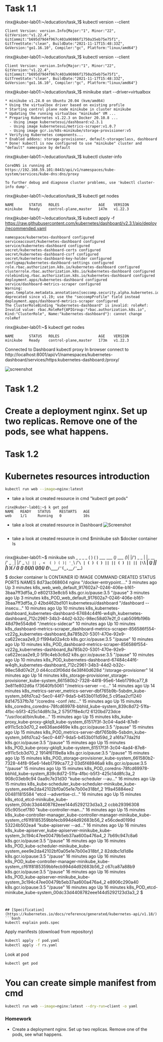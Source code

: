 # Task 1.1

rinx@kuber-lab01:~/education/task_1$ kubectl version --client
```
Client Version: version.Info{Major:"1", Minor:"22", GitVersion:"v1.22.4", GitCommit:"b695d79d4f967c403a96986f1750a35eb75e75f1", GitTreeState:"clean", BuildDate:"2021-11-17T15:48:33Z", GoVersion:"go1.16.10", Compiler:"gc", Platform:"linux/amd64"}
```

rinx@kuber-lab01:~/education/task_1$ kubectl version --client
```
Client Version: version.Info{Major:"1", Minor:"22", GitVersion:"v1.22.4", GitCommit:"b695d79d4f967c403a96986f1750a35eb75e75f1", GitTreeState:"clean", BuildDate:"2021-11-17T15:48:33Z", GoVersion:"go1.16.10", Compiler:"gc", Platform:"linux/amd64"}
```

rinx@kuber-lab01:~/education/task_1$ minikube start --driver=virtualbox
```
* minikube v1.24.0 on Ubuntu 20.04 (kvm/amd64)
* Using the virtualbox driver based on existing profile
* Starting control plane node minikube in cluster minikube
* Updating the running virtualbox "minikube" VM ...
* Preparing Kubernetes v1.22.3 on Docker 20.10.8 ...
  - Using image kubernetesui/dashboard:v2.3.1
  - Using image kubernetesui/metrics-scraper:v1.0.7
  - Using image gcr.io/k8s-minikube/storage-provisioner:v5
* Verifying Kubernetes components...
* Enabled addons: storage-provisioner, default-storageclass, dashboard
* Done! kubectl is now configured to use "minikube" cluster and "default" namespace by default
```
rinx@kuber-lab01:~/education/task_1$ kubectl cluster-info
```Kubernetes control plane is running at https://192.168.59.101:8443
CoreDNS is running at https://192.168.59.101:8443/api/v1/namespaces/kube-system/services/kube-dns:dns/proxy

To further debug and diagnose cluster problems, use 'kubectl cluster-info dump'.
```
rinx@kuber-lab01:~/education/task_1$ kubectl get nodes
```
NAME       STATUS   ROLES                  AGE    VERSION
minikube   Ready    control-plane,master   147m   v1.22.3
```
rinx@kuber-lab01:~/education/task_1$ kubectl apply -f https://raw.githubusercontent.com/kubernetes/dashboard/v2.3.1/aio/deploy/recommended.yaml
```
namespace/kubernetes-dashboard configured
serviceaccount/kubernetes-dashboard configured
service/kubernetes-dashboard configured
secret/kubernetes-dashboard-certs configured
secret/kubernetes-dashboard-csrf configured
secret/kubernetes-dashboard-key-holder configured
configmap/kubernetes-dashboard-settings configured
role.rbac.authorization.k8s.io/kubernetes-dashboard configured
clusterrole.rbac.authorization.k8s.io/kubernetes-dashboard configured
rolebinding.rbac.authorization.k8s.io/kubernetes-dashboard configured
deployment.apps/kubernetes-dashboard configured
service/dashboard-metrics-scraper configured
Warning: spec.template.metadata.annotations[seccomp.security.alpha.kubernetes.io/pod]: deprecated since v1.19; use the "seccompProfile" field instead
deployment.apps/dashboard-metrics-scraper configured
The ClusterRoleBinding "kubernetes-dashboard" is invalid: roleRef: Invalid value: rbac.RoleRef{APIGroup:"rbac.authorization.k8s.io", Kind:"ClusterRole", Name:"kubernetes-dashboard"}: cannot change roleRef
```

rinx@kuber-lab01:~$ kubectl get nodes
```
NAME       STATUS   ROLES                  AGE    VERSION
minikube   Ready    control-plane,master   173m   v1.22.3
```

Connected to Dashboard
kubectl proxy
In browser connect to http://localhost:8001/api/v1/namespaces/kubernetes-dashboard/services/https:kubernetes-dashboard:/proxy/

![screenshot](https://user-images.githubusercontent.com/3485151/142850923-b90da0c9-8818-4e93-83de-d747816ac1ea.jpg)


# Task 1.2
# Create a deployment nginx. Set up two replicas. Remove one of the pods, see what happens.
# Task 1.2

# Kubernetes resources introduction
```bash
kubectl run web --image=nginx:latest
```
- take a look at created resource in cmd "kubectl get pods"
```
rinx@kuber-lab01:~$ k get pod
NAME   READY   STATUS    RESTARTS   AGE
web    1/1     Running   0          10s
```
- take a look at created resource in Dashboard
![Screenshot](https://user-images.githubusercontent.com/3485151/142851640-ede73b58-a0e1-4b6a-8893-137475089425.jpg)
```

```
- take a look at created resource in cmd
$minikube ssh
$docker container ls
```
```
rinx@kuber-lab01:~$ minikube ssh
                         _             _
            _         _ ( )           ( )
  ___ ___  (_)  ___  (_)| |/')  _   _ | |_      __
/' _ ` _ `\| |/' _ `\| || , <  ( ) ( )| '_`\  /'__`\
| ( ) ( ) || || ( ) || || |\`\ | (_) || |_) )(  ___/
(_) (_) (_)(_)(_) (_)(_)(_) (_)`\___/'(_,__/'`\____)

$ docker container ls
CONTAINER ID   IMAGE                    COMMAND                  CREATED          STATUS          PORTS     NAMES
8d73ac068604   nginx                    "/docker-entrypoint.…"   3 minutes ago    Up 3 minutes              k8s_web_web_default_917602a7-0246-406e-b161-3baa7ff3df5a_0
e802133e8cb5   k8s.gcr.io/pause:3.5     "/pause"                 3 minutes ago    Up 3 minutes              k8s_POD_web_default_917602a7-0246-406e-b161-3baa7ff3df5a_0
42bd462bd101   kubernetesui/dashboard   "/dashboard --insecu…"   10 minutes ago   Up 10 minutes             k8s_kubernetes-dashboard_kubernetes-dashboard-67484c44f6-w4qlh_kubernetes-dashboard_712c2961-34b3-44d2-b32c-98ec58d07e2f_0
cab509fb196b   48d79e554db6             "/metrics-sidecar"       10 minutes ago   Up 10 minutes             k8s_dashboard-metrics-scraper_dashboard-metrics-scraper-856586f554-vz22g_kubernetes-dashboard_8a785b20-5301-470e-92e9-ca622ecaa2e9_0
f1994a02a4cb   k8s.gcr.io/pause:3.5     "/pause"                 10 minutes ago   Up 10 minutes             k8s_POD_dashboard-metrics-scraper-856586f554-vz22g_kubernetes-dashboard_8a785b20-5301-470e-92e9-ca622ecaa2e9_0
5f9c4eb3c6d2   k8s.gcr.io/pause:3.5     "/pause"                 10 minutes ago   Up 10 minutes             k8s_POD_kubernetes-dashboard-67484c44f6-w4qlh_kubernetes-dashboard_712c2961-34b3-44d2-b32c-98ec58d07e2f_0
d44ccd3f06dd   6e38f40d628d             "/storage-provisioner"   14 minutes ago   Up 14 minutes             k8s_storage-provisioner_storage-provisioner_kube-system_661580b2-7328-44f8-95e6-14eb1799ca77_8
3e811e802d6a   f73640fb5061             "/metrics-server --c…"   14 minutes ago   Up 14 minutes             k8s_metrics-server_metrics-server-dbf765b9b-5sbdm_kube-system_b6fd7ca2-5ec0-44f7-9da5-b453b011d59d_5
c95aa2cf1240   8d147537fb7d             "/coredns -conf /etc…"   15 minutes ago   Up 15 minutes             k8s_coredns_coredns-78fcd69978-bbhld_kube-system_839c8d72-51fa-4fbc-b5f3-425c14d8fc3a_2
575f7f8e4cf2   6120bd723dce             "/usr/local/bin/kube…"   15 minutes ago   Up 15 minutes             k8s_kube-proxy_kube-proxy-gklq9_kube-system_61517f3f-3c04-4ad4-87e8-e911c5cb3d70_2
ee636aed469e   k8s.gcr.io/pause:3.5     "/pause"                 15 minutes ago   Up 15 minutes             k8s_POD_metrics-server-dbf765b9b-5sbdm_kube-system_b6fd7ca2-5ec0-44f7-9da5-b453b011d59d_2
a16fa77da2fd   k8s.gcr.io/pause:3.5     "/pause"                 15 minutes ago   Up 15 minutes             k8s_POD_kube-proxy-gklq9_kube-system_61517f3f-3c04-4ad4-87e8-e911c5cb3d70_2
1914f6119e8a   k8s.gcr.io/pause:3.5     "/pause"                 15 minutes ago   Up 15 minutes             k8s_POD_storage-provisioner_kube-system_661580b2-7328-44f8-95e6-14eb1799ca77_2
03d5f48946a8   k8s.gcr.io/pause:3.5     "/pause"                 15 minutes ago   Up 15 minutes             k8s_POD_coredns-78fcd69978-bbhld_kube-system_839c8d72-51fa-4fbc-b5f3-425c14d8fc3a_2
908c03eb9c94   0aa9c7e31d30             "kube-scheduler --au…"   16 minutes ago   Up 15 minutes             k8s_kube-scheduler_kube-scheduler-minikube_kube-system_eee9e2da42102bf0a05e1e7b00e318bf_2
1f9a45884ee2   004811815584             "etcd --advertise-cl…"   16 minutes ago   Up 15 minutes             k8s_etcd_etcd-minikube_kube-system_00dc33d4408782eee144d5292123d3a3_2
ccbb29396308   05c905cef780             "kube-controller-man…"   16 minutes ago   Up 15 minutes             k8s_kube-controller-manager_kube-controller-manager-minikube_kube-system_cf61f8185359bbfecb994d4d92683b56_2
e56cded0199d   53224b502ea4             "kube-apiserver --ad…"   16 minutes ago   Up 16 minutes             k8s_kube-apiserver_kube-apiserver-minikube_kube-system_3c194c47ee00479b5eb37aa600a476a4_2
7b69c947c8a6   k8s.gcr.io/pause:3.5     "/pause"                 16 minutes ago   Up 16 minutes             k8s_POD_kube-scheduler-minikube_kube-system_eee9e2da42102bf0a05e1e7b00e318bf_2
82ddbc1d1d8e   k8s.gcr.io/pause:3.5     "/pause"                 16 minutes ago   Up 16 minutes             k8s_POD_kube-controller-manager-minikube_kube-system_cf61f8185359bbfecb994d4d92683b56_2
c67ca87a88b9   k8s.gcr.io/pause:3.5     "/pause"                 16 minutes ago   Up 16 minutes             k8s_POD_kube-apiserver-minikube_kube-system_3c194c47ee00479b5eb37aa600a476a4_2
e8906c290a40   k8s.gcr.io/pause:3.5     "/pause"                 16 minutes ago   Up 16 minutes             k8s_POD_etcd-minikube_kube-system_00dc33d4408782eee144d5292123d3a3_2
$
```


## [Specification](https://kubernetes.io/docs/reference/generated/kubernetes-api/v1.18/)
```bash
kubectl explain pods.spec
```
Apply manifests (download from repository)
```bash
kubectl apply -f pod.yaml
kubectl apply -f rs.yaml
```
Look at pod
```bash
kubectl get pod
```
# You can create simple manifest from cmd
```bash
kubectl run web --image=nginx:latest --dry-run=client -o yaml
```
### Homework
* Create a deployment nginx. Set up two replicas. Remove one of the pods, see what happens.
